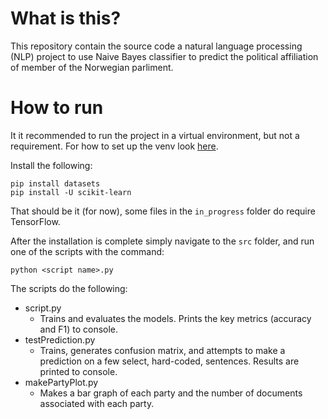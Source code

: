 # What is this?

This repository contain the source code a natural language processing (NLP) project to use Naive Bayes classifier to predict the political affiliation of member of the Norwegian parliment.

# How to run

It it recommended to run the project in a virtual environment, but not a requirement. For how to set up the venv look [here](https://docs.python.org/3/library/venv.html).

Install the following:

```
pip install datasets
pip install -U scikit-learn
```

That should be it (for now), some files in the `in_progress` folder do require TensorFlow.

After the installation is complete simply navigate to the `src` folder, and run one of the scripts with the command:

```
python <script name>.py
```

The scripts do the following:

- script.py
  - Trains and evaluates the models. Prints the key metrics (accuracy and F1) to console.
- testPrediction.py
  - Trains, generates confusion matrix, and attempts to make a prediction on a few select, hard-coded, sentences. Results are printed to console.
- makePartyPlot.py
  - Makes a bar graph of each party and the number of documents associated with each party.
